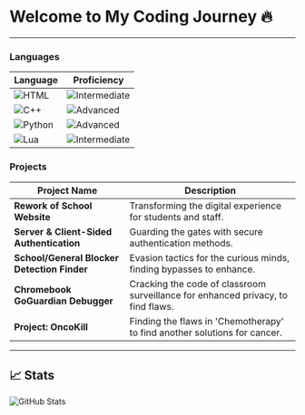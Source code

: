# Welcome to My Coding Journey 🔥
---


### Languages

| Language | Proficiency |
|----------|-------------|
| ![HTML](https://img.shields.io/badge/HTML-5%20-%23E34F26)  | ![Intermediate](https://img.shields.io/badge/Level-Intermediate-%2300BFFF) |
| ![C++](https://img.shields.io/badge/C++-11%20-%2300599C)    | ![Advanced](https://img.shields.io/badge/Level-Advanced-%2332CD32) |
| ![Python](https://img.shields.io/badge/Python-3.x-%233572A5) | ![Advanced](https://img.shields.io/badge/Level-Advanced-%2332CD32) |
| ![Lua](https://img.shields.io/badge/Lua-5.1-%232C2D72)       | ![Intermediate](https://img.shields.io/badge/Level-Intermediate-%2300BFFF) |

### Projects

| Project Name | Description |
|--------------|-------------|
| **Rework of School Website** | Transforming the digital experience for students and staff. |
| **Server & Client-Sided Authentication** | Guarding the gates with secure authentication methods. |
| **School/General Blocker Detection Finder** | Evasion tactics for the curious minds, finding bypasses to enhance. |
| **Chromebook GoGuardian Debugger** | Cracking the code of classroom surveillance for enhanced privacy, to find flaws. |
| **Project: OncoKill** | Finding the flaws in 'Chemotherapy' to find another solutions for cancer. |

---

## 📈 Stats

![GitHub Stats](https://github-readme-stats.vercel.app/api?username=bhschool24&show_icons=true&theme=radical)


